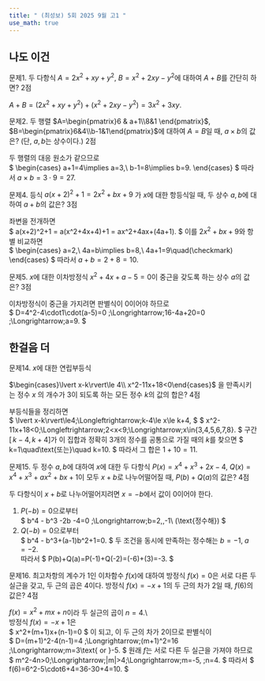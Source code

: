 ```yaml
---
title: " (최성보) 5회 2025 9월 고1 " 
use_math: true
---
```



## 나도 이건

문제1. 두 다항식 $A=2x^2+xy+y^2$, $B=x^2+2xy-y^2$에 대하여 $A+B$를 간단히 하면? 2점

$A+B=(2x^2+xy+y^2)+(x^2+2xy-y^2)=3x^2+3xy.$

문제2. 두 행렬 $A=\begin{pmatrix}6 & a+1\\8&1 \end{pmatrix}$, $B=\begin{pmatrix}6&4\\b-1&1\end{pmatrix}$에 대하여 $A=B$일 때, $a\times b$의 값은? (단, $a, b$는 상수이다.) 2점

두 행렬의 대응 원소가 같으므로  
$
\begin{cases}
a+1=4\implies a=3,\\
b-1=8\implies b=9.
\end{cases}
$
따라서 $a\times b=3\cdot9=27.$


문제4. 등식 $a(x+2)^2+1=2x^2+bx+9$ 가 $x$에 대한 항등식일 때, 두 상수 $a, b$에 대하여 $a+b$의 값은? 3점

좌변을 전개하면  
$
a(x+2)^2+1
= a(x^2+4x+4)+1
= ax^2+4ax+(4a+1).
$
이를 $2x^2+bx+9$와 항별 비교하면  
$
\begin{cases}
a=2,\\
4a=b\implies b=8,\\
4a+1=9\quad(\checkmark)
\end{cases}
$
따라서 $a+b=2+8=10.$

문제5. $x$에 대한 이차방정식 $x^2+4x+a-5=0$이 중근을 갖도록 하는 상수 $a$의 값은? 3점

이차방정식이 중근을 가지려면 판별식이 0이어야 하므로  
$
D=4^2-4\cdot1\cdot(a-5)=0
\;\Longrightarrow\;16-4a+20=0
\;\Longrightarrow\;a=9.
$

## 한걸음 더

문제14. $x$에 대한 연립부등식

$\begin{cases}\lvert x-k\rvert\le 4\\ x^2-11x+18<0\end{cases}$
 을 만족시키는 정수 $x$
의 개수가 $3$이 되도록 하는 모든 정수 $k$의 값의 합은? 4점

부등식들을 정리하면  
$
\lvert x-k\rvert\le4\;\Longleftrightarrow\;k-4\le x\le k+4,
$
$
x^2-11x+18<0\;\Longleftrightarrow\;2<x<9\;\Longrightarrow\;x\in\{3,4,5,6,7,8\}.
$
구간 $[\,k-4,k+4]$가 이 집합과 정확히 3개의 정수를 공통으로 가질 때의 $k$를 찾으면
$
k=1\quad\text{또는}\quad k=10.
$
따라서 그 합은 $1+10=11.$

문제15. 두 정수 $a, b$에 대하여 $x$에 대한 두 다항식 $P(x)=x^4+x^3+2x-4$, $Q(x)=x^4+x^3+ax^2+bx+1$이 모두 $x+b$로 나누어떨어질 때, $P(b)+Q(a)$의 값은? 4점

두 다항식이 $x+b$로 나누어떨어지려면 $x=-b$에서 값이 0이어야 한다.  
1) $P(-b)=0$으로부터  
$
b^4 - b^3 -2b -4=0
\;\Longrightarrow\;b=2,\,-1\ (\text{정수해})
$
2) $Q(-b)=0$으로부터  
$
b^4 - b^3+(a-1)b^2+1=0.
$
두 조건을 동시에 만족하는 정수해는 $b=-1,\;a=-2$.  
따라서
$
P(b)+Q(a)=P(-1)+Q(-2)=(-6)+(3)=-3.
$

문제16. 최고차항의 계수가 $1$인 이차함수 $f(x)$에 대하여 방정식 $f(x)=0$은 서로 다른 두 실근을 갖고, 두 근의 곱은 $4$이다. 방정식 $f(x)=-x+1$의 두 근의 차가 $2$일 때, $f(6)$의 값은? 4점

$\displaystyle f(x)=x^2+mx+n$이라 두 실근의 곱이 $n=4$.\  
방정식 $f(x)=-x+1$은  
$
x^2+(m+1)x+(n-1)=0
$
이 되고, 이 두 근의 차가 2이므로 판별식이  
$
D=(m+1)^2-4(n-1)=4
\;\Longrightarrow\;(m+1)^2=16
\;\Longrightarrow\;m=3\text{ or }-5.
$
원래 $f$는 서로 다른 두 실근을 가져야 하므로  
$
m^2-4n>0\;\Longrightarrow\;|m|>4\;\Longrightarrow\;m=-5,
\;n=4.
$
따라서
$
f(6)=6^2-5\cdot6+4=36-30+4=10.
$